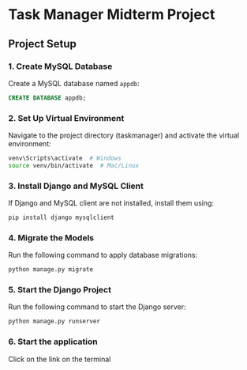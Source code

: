 # Task Manager Midterm Project

## Project Setup

### 1. Create MySQL Database
Create a MySQL database named `appdb`:
```sql
CREATE DATABASE appdb;
```

### 2. Set Up Virtual Environment
Navigate to the project directory (taskmanager) and activate the virtual environment:
```sh
venv\Scripts\activate  # Windows
source venv/bin/activate  # Mac/Linux
```

### 3. Install Django and MySQL Client
If Django and MySQL client are not installed, install them using:
```sh
pip install django mysqlclient
```

### 4. Migrate the Models
Run the following command to apply database migrations:
```sh
python manage.py migrate
```

### 5. Start the Django Project
Run the following command to start the Django server:
```sh
python manage.py runserver
```

### 6. Start the application
Click on the link on the terminal
